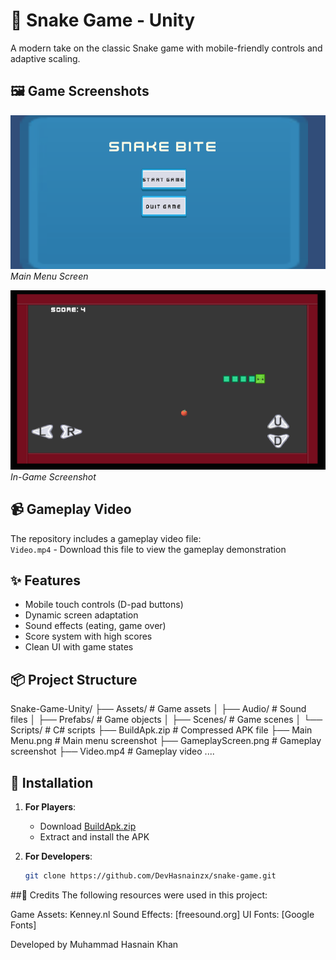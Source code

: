 # 🐍 Snake Game - Unity
A modern take on the classic Snake game with mobile-friendly controls and adaptive scaling.

## 🖼️ Game Screenshots
![Main Menu](Main%20Menu.png)  
*Main Menu Screen*

![Gameplay](GameplayScreen.png)  
*In-Game Screenshot*


## 📹 Gameplay Video
The repository includes a gameplay video file:  
`Video.mp4` - Download this file to view the gameplay demonstration

## ✨ Features
- Mobile touch controls (D-pad buttons)
- Dynamic screen adaptation
- Sound effects (eating, game over)
- Score system with high scores
- Clean UI with game states

## 📦 Project Structure
Snake-Game-Unity/
├── Assets/ # Game assets
│ ├── Audio/ # Sound files
│ ├── Prefabs/ # Game objects
│ ├── Scenes/ # Game scenes
│ └── Scripts/ # C# scripts
├── BuildApk.zip # Compressed APK file
├── Main Menu.png # Main menu screenshot
├── GameplayScreen.png # Gameplay screenshot
├── Video.mp4 # Gameplay video
....

## 🚀 Installation
1. **For Players**:
   - Download [BuildApk.zip](BuildApk.zip)
   - Extract and install the APK

2. **For Developers**:
   ```bash
   git clone https://github.com/DevHasnainzx/snake-game.git

##📜 Credits
The following resources were used in this project:

Game Assets: Kenney.nl
Sound Effects: [freesound.org]
UI Fonts: [Google Fonts]

Developed by Muhammad Hasnain Khan
